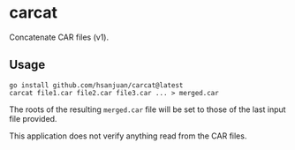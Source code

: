 # carcat

Concatenate CAR files (v1).

## Usage

```
go install github.com/hsanjuan/carcat@latest
carcat file1.car file2.car file3.car ... > merged.car
```

The roots of the resulting `merged.car` file will be set to those of the last
input file provided.

This application does not verify anything read from the CAR files.
